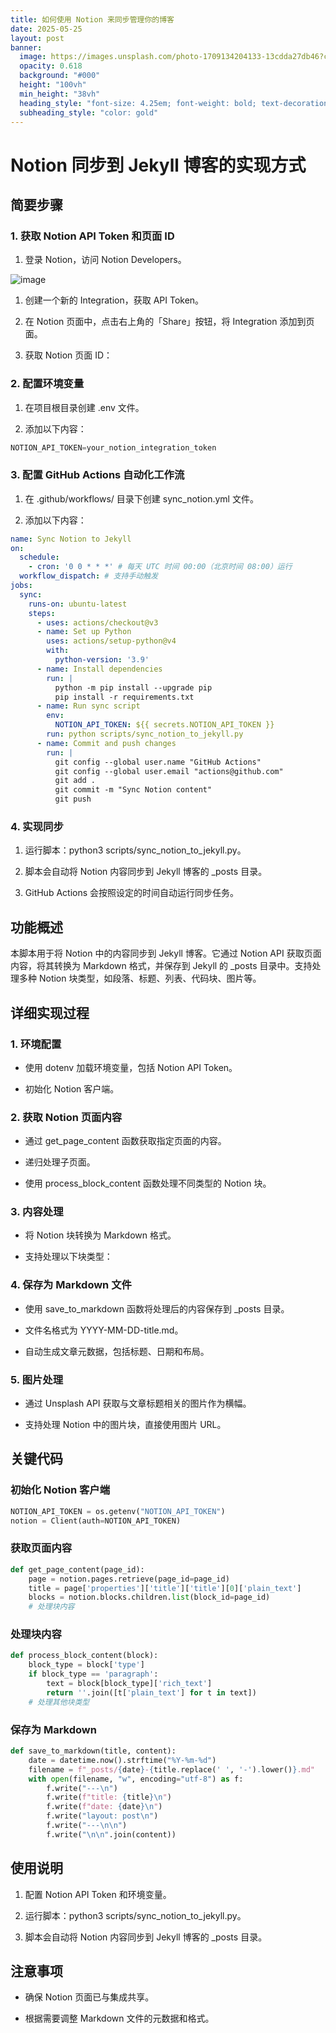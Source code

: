 ```yaml
---
title: 如何使用 Notion 来同步管理你的博客
date: 2025-05-25
layout: post
banner:
  image: https://images.unsplash.com/photo-1709134204133-13cdda27db46?crop=entropy&cs=tinysrgb&fit=max&fm=jpg&ixid=M3w2OTIwMzJ8MHwxfHJhbmRvbXx8fHx8fHx8fDE3NDgxNDcyNDZ8&ixlib=rb-4.1.0&q=80&w=1080
  opacity: 0.618
  background: "#000"
  height: "100vh"
  min_height: "38vh"
  heading_style: "font-size: 4.25em; font-weight: bold; text-decoration: underline"
  subheading_style: "color: gold"
---
```


# Notion 同步到 Jekyll 博客的实现方式

## 简要步骤

### 1. 获取 Notion API Token 和页面 ID

1. 登录 Notion，访问 Notion Developers。

![image](https://prod-files-secure.s3.us-west-2.amazonaws.com/a7a0cc5a-89b9-4cda-8686-1fba0ca52f40/d19c1afe-dea5-4312-9333-786b0ba83054/image.png?X-Amz-Algorithm=AWS4-HMAC-SHA256&X-Amz-Content-Sha256=UNSIGNED-PAYLOAD&X-Amz-Credential=ASIAZI2LB466X4UOLCL6%2F20250525%2Fus-west-2%2Fs3%2Faws4_request&X-Amz-Date=20250525T042725Z&X-Amz-Expires=3600&X-Amz-Security-Token=IQoJb3JpZ2luX2VjEFwaCXVzLXdlc3QtMiJHMEUCIQDZJ%2F10m0t%2BCrb2IjO%2BlnYSzeCgWtxIAS3eyb7urlsYVQIgL1qKUC%2F7gEFlvfKcHwWjr4enJN15O1C6XcRfslq01RMq%2FwMIJBAAGgw2Mzc0MjMxODM4MDUiDM5H6yECsZYop2Qr2ircA6t6jhFbKtLbCyJ8KZiRBs0woOl8eaeBD4MU61uO7JD2HzwPgcXon19anZc%2Fgm0htgvkmqh1GEOF5OwRZg4aXly1O5AFTAN6cjEeP1qby3OonSC1bXINBJojYDXufRDCmizsY90OmKvA03gVfymTXW0Z%2Bo0H3W7Eyzdu4evRE6wmbkFVySN4uUBugvkMoHJfTH%2Bogz9aLvkH1Dj63CtjezBj5cyLdUmKtHlIO%2Fn14rkv6ToLTM5%2FY43%2FXmFhYk9uta2%2FBK7%2FrTM9ueumAdBjwgbW7TYhbU0rgqkqE7iAmJVLy%2BQNjJgczKgQDoJI75hu78VbhfLlO%2BZbhe8MVN6NVdyceWm5Zo2mx0ttq1MXXWIMcTmR8tnfgHLxkRDuwcHiFSpMA7zZxtd4M53CtM%2BtlU4ZCcDLll9hsufaQCizugc7Ng8ewgQNKJ4FK9ducf1VOiPUzuO8eW6E4xmPrQI%2FgSkhGNeQDZ90TQRdlcwxizx%2FUztiq6YEPKmmIHcTA050ybqNj%2F%2FWR%2BpFeK8qGGEpF%2BxvolMfGYTWBbFjqsTXNuu7MHXxd9FGdSmrcXDKThi3JlZtsS5L%2Butu7xqZAoLEusnPEI4%2FIKtF0%2Bixnw%2BcnFOqwDoFqBLqiWdHhdW5MNOYysEGOqUBHuoGvQkXzVwYbJcGMFj12Gf%2BUiXhYxIsMe1S3gI4ndxvxu2TqNbvGj2If7Jb3Bg9ot%2Fi8GpVZce5sIzUznGg9vYxgEv3I59K5w58oeuGnw2bDfdVr9oqUVke5k1xWs0%2Ft71PfWPHIagRtmb67WEUm97bp1Rlk%2BpIsFbRVkRdIW%2BWZ7UbkN2PcuUNXq0rBMjV2waWaYPDCBNanxtXpOUwVJilVH78&X-Amz-Signature=ce4713e01feca73c49f4f2ccf5d2c0e5ef7c7f31266d64fccf2ee763a2764149&X-Amz-SignedHeaders=host&x-id=GetObject)

1. 创建一个新的 Integration，获取 API Token。

1. 在 Notion 页面中，点击右上角的「Share」按钮，将 Integration 添加到页面。

1. 获取 Notion 页面 ID：


### 2. 配置环境变量

1. 在项目根目录创建 .env 文件。

1. 添加以下内容：

```javascript
NOTION_API_TOKEN=your_notion_integration_token
```

### 3. 配置 GitHub Actions 自动化工作流

1. 在 .github/workflows/ 目录下创建 sync_notion.yml 文件。

1. 添加以下内容：

```yaml
name: Sync Notion to Jekyll
on:
  schedule:
    - cron: '0 0 * * *' # 每天 UTC 时间 00:00（北京时间 08:00）运行
  workflow_dispatch: # 支持手动触发
jobs:
  sync:
    runs-on: ubuntu-latest
    steps:
      - uses: actions/checkout@v3
      - name: Set up Python
        uses: actions/setup-python@v4
        with:
          python-version: '3.9'
      - name: Install dependencies
        run: |
          python -m pip install --upgrade pip
          pip install -r requirements.txt
      - name: Run sync script
        env:
          NOTION_API_TOKEN: ${{ secrets.NOTION_API_TOKEN }}
        run: python scripts/sync_notion_to_jekyll.py
      - name: Commit and push changes
        run: |
          git config --global user.name "GitHub Actions"
          git config --global user.email "actions@github.com"
          git add .
          git commit -m "Sync Notion content"
          git push
```

### 4. 实现同步

1. 运行脚本：python3 scripts/sync_notion_to_jekyll.py。

1. 脚本会自动将 Notion 内容同步到 Jekyll 博客的 _posts 目录。

1. GitHub Actions 会按照设定的时间自动运行同步任务。

## 功能概述

本脚本用于将 Notion 中的内容同步到 Jekyll 博客。它通过 Notion API 获取页面内容，将其转换为 Markdown 格式，并保存到 Jekyll 的 _posts 目录中。支持处理多种 Notion 块类型，如段落、标题、列表、代码块、图片等。

## 详细实现过程

### 1. 环境配置

- 使用 dotenv 加载环境变量，包括 Notion API Token。

- 初始化 Notion 客户端。

### 2. 获取 Notion 页面内容

- 通过 get_page_content 函数获取指定页面的内容。

- 递归处理子页面。

- 使用 process_block_content 函数处理不同类型的 Notion 块。

### 3. 内容处理

- 将 Notion 块转换为 Markdown 格式。

- 支持处理以下块类型：


### 4. 保存为 Markdown 文件

- 使用 save_to_markdown 函数将处理后的内容保存到 _posts 目录。

- 文件名格式为 YYYY-MM-DD-title.md。

- 自动生成文章元数据，包括标题、日期和布局。

### 5. 图片处理

- 通过 Unsplash API 获取与文章标题相关的图片作为横幅。

- 支持处理 Notion 中的图片块，直接使用图片 URL。

## 关键代码

### 初始化 Notion 客户端

```python
NOTION_API_TOKEN = os.getenv("NOTION_API_TOKEN")
notion = Client(auth=NOTION_API_TOKEN)
```

### 获取页面内容

```python
def get_page_content(page_id):
    page = notion.pages.retrieve(page_id=page_id)
    title = page['properties']['title']['title'][0]['plain_text']
    blocks = notion.blocks.children.list(block_id=page_id)
    # 处理块内容
```

### 处理块内容

```python
def process_block_content(block):
    block_type = block['type']
    if block_type == 'paragraph':
        text = block[block_type]['rich_text']
        return ''.join([t['plain_text'] for t in text])
    # 处理其他块类型
```

### 保存为 Markdown

```python
def save_to_markdown(title, content):
    date = datetime.now().strftime("%Y-%m-%d")
    filename = f"_posts/{date}-{title.replace(' ', '-').lower()}.md"
    with open(filename, "w", encoding="utf-8") as f:
        f.write("---\n")
        f.write(f"title: {title}\n")
        f.write(f"date: {date}\n")
        f.write("layout: post\n")
        f.write("---\n\n")
        f.write("\n\n".join(content))
```

## 使用说明

1. 配置 Notion API Token 和环境变量。

1. 运行脚本：python3 scripts/sync_notion_to_jekyll.py。

1. 脚本会自动将 Notion 内容同步到 Jekyll 博客的 _posts 目录。

## 注意事项

- 确保 Notion 页面已与集成共享。

- 根据需要调整 Markdown 文件的元数据和格式。